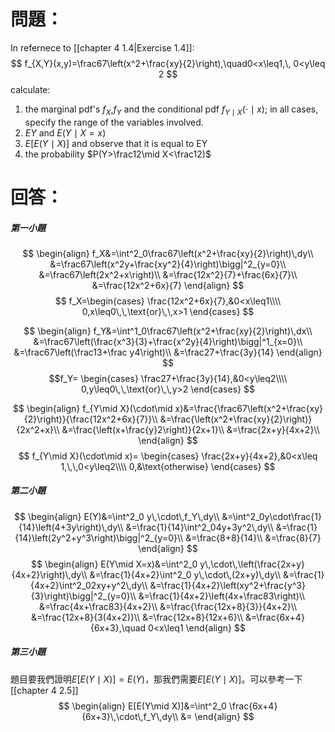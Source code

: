 # 問題：
In refernece to [[chapter 4 1.4|Exercise 1.4]]:
$$
f_{X,Y}(x,y)=\frac67\left(x^2+\frac{xy}{2}\right),\quad0<x\leq1,\, 0<y\leq 2
$$
calculate:
1. the marginal pdf's $f_X$,$f_Y$ and the conditional pdf $f_{Y\mid X}(\cdot\mid x)$; in all cases, specify the range of the variables involved.
2. $EY$ and $E(Y\mid X=x)$
3. $E[E(Y\mid X)]$ and observe that it is equal to EY
4. the probability $P(Y>\frac12\mid X<\frac12)$
# 回答：
##### 第一小題
$$
\begin{align}
f_X&=\int^2_0\frac67\left(x^2+\frac{xy}{2}\right)\,dy\\
&=\frac67\left(x^2y+\frac{xy^2}{4}\right)\bigg|^2_{y=0}\\
&=\frac67\left(2x^2+x\right)\\
&=\frac{12x^2}{7}+\frac{6x}{7}\\
&=\frac{12x^2+6x}{7}
\end{align}
$$
$$
f_X=\begin{cases}
\frac{12x^2+6x}{7},&0<x\leq1\\\\
0,x\leq0\,\,\text{or}\,\,x>1
\end{cases}
$$

$$
\begin{align}
f_Y&=\int^1_0\frac67\left(x^2+\frac{xy}{2}\right)\,dx\\
&=\frac67\left(\frac{x^3}{3}+\frac{x^2y}{4}\right)\bigg|^1_{x=0}\\
&=\frac67\left(\frac13+\frac y4\right)\\
&=\frac27+\frac{3y}{14}
\end{align}
$$
$$f_Y=
\begin{cases}
\frac27+\frac{3y}{14},&0<y\leq2\\\\
0,y\leq0\,\,\text{or}\,\,y>2
\end{cases}
$$

$$
\begin{align}
f_{Y\mid X}(\cdot\mid x)&=\frac{\frac67\left(x^2+\frac{xy}{2}\right)}{\frac{12x^2+6x}{7}}\\
&=\frac{\left(x^2+\frac{xy}{2}\right)}{2x^2+x}\\
&=\frac{\left(x+\frac{y}2\right)}{2x+1}\\
&=\frac{2x+y}{4x+2}\\
\end{align}
$$
$$
f_{Y\mid X}(\cdot\mid x)=
\begin{cases}
\frac{2x+y}{4x+2},&0<x\leq 1,\,\,0<y\leq2\\\\
0,&\text{otherwise}
\end{cases}
$$
##### 第二小題
$$
\begin{align}
E(Y)&=\int^2_0 y\,\cdot\,f_Y\,dy\\
&=\int^2_0y\cdot\frac{1}{14}\left(4+3y\right)\,dy\\
&=\frac{1}{14}\int^2_04y+3y^2\,dy\\
&=\frac{1}{14}\left(2y^2+y^3\right)\bigg|^2_{y=0}\\
&=\frac{8+8}{14}\\
&=\frac{8}{7}
\end{align}
$$
$$
\begin{align}
E(Y\mid X=x)&=\int^2_0 y\,\cdot\,\left(\frac{2x+y}{4x+2}\right)\,dy\\
&=\frac{1}{4x+2}\int^2_0 y\,\cdot\,(2x+y)\,dy\\
&=\frac{1}{4x+2}\int^2_02xy+y^2\,dy\\
&=\frac{1}{4x+2}\left(xy^2+\frac{y^3}{3}\right)\bigg|^2_{y=0}\\
&=\frac{1}{4x+2}\left(4x+\frac83\right)\\
&=\frac{4x+\frac83}{4x+2}\\
&=\frac{\frac{12x+8}{3}}{4x+2}\\
&=\frac{12x+8}{3(4x+2)}\\
&=\frac{12x+8}{12x+6}\\
&=\frac{6x+4}{6x+3},\quad 0<x\leq1
\end{align}
$$

##### 第三小題
題目要我們證明$E[E(Y\mid X)]=E(Y)$，那我們需要$E[E(Y\mid X)]$。可以參考一下[[chapter 4 2.5]]
$$
\begin{align}
E[E(Y\mid X)]&=\int^2_0 \frac{6x+4}{6x+3}\,\cdot\,f_Y\,dy\\
&=
\end{align}
$$